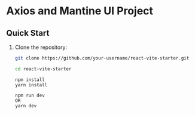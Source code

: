 # Axios and Mantine UI Project

## Quick Start

1. Clone the repository:

   ```bash
   git clone https://github.com/your-username/react-vite-starter.git

   cd react-vite-starter
   ```

   ```
   npm install
   yarn install
   ```

   ```
   npm run dev
   OR
   yarn dev
   ```
